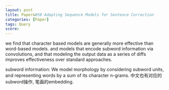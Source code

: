 ```yaml
---
layout: post
title: Paper&#58 Adapting Sequence Models for Sentence Correction
categories: [Paper]
tags: Query
score: 
---
```




we find that character based models are generally more effective than word-based models.
and models that encode subword information via convolutions, and that modeling the output data as a series of diffs improves effectiveness over standard approaches.

subword information: We model morphology by considering subword units, and representing words by a sum of its character n-grams. 中文也有对应的subword操作, 笔画的embedding.

